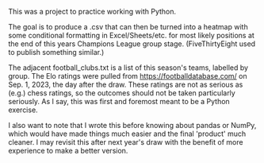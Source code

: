 This was a project to practice working with Python.

The goal is to produce a .csv that can then be turned into a heatmap with some conditional formatting in Excel/Sheets/etc. for most likely positions at the end of this years Champions League group stage. (FiveThirtyEight used to publish something similar.)

The adjacent football_clubs.txt is a list of this season's teams, labelled by group. The Elo ratings were pulled from https://footballdatabase.com/ on Sep. 1, 2023, the day after the draw. These ratings are not as serious as (e.g.) chess ratings, so the outcomes should not be taken particularly seriously. As I say, this was first and foremost meant to be a Python exercise.

I also want to note that I wrote this before knowing about pandas or NumPy, which would have made things much easier and the final 'product' much cleaner. I may revisit this after next year's draw with the benefit of more experience to make a better version.
